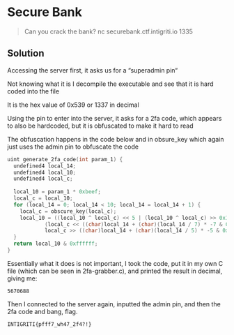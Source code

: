 # Secure Bank
> Can you crack the bank?
> nc securebank.ctf.intigriti.io 1335 

## Solution

Accessing the server first, it asks us for a “superadmin pin“

Not knowing what it is I decompile the executable and see that it is hard coded into the file

It is the hex value of 0x539 or 1337 in decimal

Using the pin to enter into the server, it asks for a 2fa code, which appears to also be hardcoded, but it is obfuscated to make it hard to read

The obfuscation happens in the code below and in obsure_key which again just uses the admin pin to obfuscate the code

```c
uint generate_2fa_code(int param_1) {
  undefined4 local_14;
  undefined4 local_10;
  undefined4 local_c;
 
  local_10 = param_1 * 0xbeef;
  local_c = local_10;
  for (local_14 = 0; local_14 < 10; local_14 = local_14 + 1) {
	local_c = obscure_key(local_c);
	local_10 = ((local_10 ^ local_c) << 5 | (local_10 ^ local_c) >> 0x1b) +
           	(local_c << ((char)local_14 + (char)(local_14 / 7) * -7 & 0x1fU) ^
           	local_c >> ((char)local_14 + (char)(local_14 / 5) * -5 & 0x1fU));
  }
  return local_10 & 0xffffff;
}
```

Essentially what it does is not important, I took the code, put it in my own C file (which can be seen in 2fa-grabber.c), and printed the result in decimal, giving me: 

```shell
5670688
```

Then I connected to the server again, inputted the admin pin, and then the 2fa code and bang, flag.
    
```shell
INTIGRITI{pfff7_wh47_2f4?!}
```
